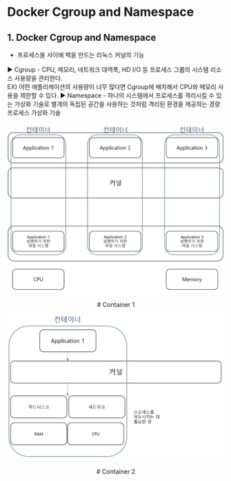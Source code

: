 # **Docker Cgroup and Namespace**

## **1. Docker Cgroup and Namespace**
* 프로세스들 사이에 벽을 만드는 리눅스 커널의 기능

▶ Cgroup - CPU, 메모리, 네트워크 대역폭, HD I/O 등 프로세스 그룹의 시스템 리소스 사용량을 관리한다.<br>
EX) 어떤 애플리케이션의 사용량이 너무 많다면 Cgroup에 배치해서 CPU와 메모리 사용을 제한할 수 있다.
▶ Namespace - 하나의 시스템에서 프로세스를 격리시킬 수 있는 가상화 기술로 별개의 독립된 공간을 사용하는 것처럼 격리된 환경을 제공하는 경량 프로세스 가상화 기술

<p align = "center">
    <img src="Pictures\Container_1.jpg">
    </p>
    <p align = "center"> # Container 1 </p>

<p align = "center">
    <img src="Pictures\Container_2.jpg">
    </p>
    <p align = "center"> # Container 2 </p>
